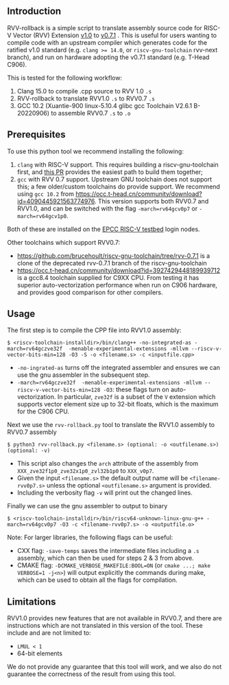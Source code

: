 ## Introduction

RVV-rollback is a simple script to translate assembly source code for RISC-V Vector (RVV) Extension [v1.0](https://github.com/riscv/riscv-v-spec/blob/3570f998903f00352552b670f1f7b7334f0a144a/v-spec.adoc) to [v0.7.1](https://github.com/riscv/riscv-v-spec/blob/0a24d0f61b5cd3f1f9265e8c40ab211daa865ede/v-spec.adoc) . This is useful for users wanting to compile code with an upstream compiler which generates code for the ratified v1.0 standard (e.g. `clang >= 14.0`, or `riscv-gnu-toolchain` rvv-next branch), and run on hardware adopting the v0.7.1 standard (e.g. T-Head C906).

This is tested for the following workflow:
1. Clang 15.0 to compile .cpp source to RVV 1.0 `.s`
2. RVV-rollback to translate RVV1.0 `.s` to RVV0.7 `.s`
3. GCC 10.2 (Xuantie-900 linux-5.10.4 glibc gcc Toolchain V2.6.1 B-20220906) to assemble RVV0.7 `.s` to `.o`


## Prerequisites

To use this python tool we recommend installing the following:

1. `clang` with RISC-V support. This requires building a riscv-gnu-toolchain first, and [this PR](https://github.com/riscv-collab/riscv-gnu-toolchain/pull/1166) provides the easiest path to build them together;
2. `gcc` with RVV 0.7 support. Upstream GNU toolchain does not support this; a few older/custom toolchains do provide support. We recommend using `gcc 10.2` from <https://occ.t-head.cn/community/download?id=4090445921563774976>. This version supports both RVV0.7 and RVV1.0, and can be switched with the flag `-march=rv64gcv0p7` or `-march=rv64gcv1p0`.

Both of these are installed on the [EPCC RISC-V testbed](http://riscv.epcc.ed.ac.uk/) login nodes.


Other toolchains which support RVV0.7:

- <https://github.com/brucehoult/riscv-gnu-toolchain/tree/rvv-0.7.1> is a clone of the deprecated rvv-0.7.1 branch of the riscv-gnu-toolchain
- <https://occ.t-head.cn/community/download?id=3927429448189939712> is a gcc8.4 toolchain supplied for C9XX CPU. From testing it has superior auto-vectorization performance when run on C906 hardware, and provides good comparison for other compilers.

## Usage
The first step is to compile the CPP file into RVV1.0 assembly:
```
$ <riscv-toolchain-installdir>/bin/clang++ -no-integrated-as -march=rv64gczve32f  -menable-experimental-extensions -mllvm --riscv-v-vector-bits-min=128 -O3 -S -o <filename.s> -c <inputfile.cpp>
```

- `-no-ingrated-as` turns off the integrated assembler and ensures we can use the gnu assembler in the subsequent step.
- `-march=rv64gczve32f  -menable-experimental-extensions -mllvm --riscv-v-vector-bits-min=128 -O3`: these flags turn on auto-vectorization. In particular, `zve32f` is a subset of the `V` extension which supports vector element size up to 32-bit floats, which is the maximum for the C906 CPU.
  

Next we use the `rvv-rollback.py` tool to translate the RVV1.0 assembly to RVV0.7 assembly
```
$ python3 rvv-rollback.py <filename.s> (optional: -o <outfilename.s>) (optional: -v)
```

- This script also changes the `arch` attribute of the assembly from `XXX_zve32f1p0_zve32x1p0_zvl32b1p0` to `XXX_v0p7`.
- Given the input `<filename.s>` the default output name will be `<filename-rvv0p7.s>` unless the optional `<outfilename.s>` argument is provided.
- Including the verbosity flag `-v` will print out the changed lines.


Finally we can use the gnu assembler to output to binary 
```
$ <riscv-toolchain-installdir>/bin/riscv64-unknown-linux-gnu-g++ -march=rv64gcv0p7 -O3 -c <filename-rvv0p7.s> -o <outputfile.o>
```



Note:
For larger libraries, the following flags can be useful:
   - CXX flag: `-save-temps` saves the intermediate files including a `.s` assembly, which can then be used for steps 2 & 3 from above.
   - CMAKE flag: `-DCMAKE_VERBOSE_MAKEFILE:BOOL=ON` (or `cmake ...; make VERBOSE=1 -j<n>`) will output explicitly the commands during make, which can be used to obtain all the flags for compilation.

## Limitations
RVV1.0 provides new features that are not available in RVV0.7, and there are instructions which are not translated in this version of the tool. These include and are not limited to:
- `LMUL < 1`
- 64-bit elements


We do not provide any guarantee that this tool will work, and we also do not guarantee the correctness of the result from using this tool.